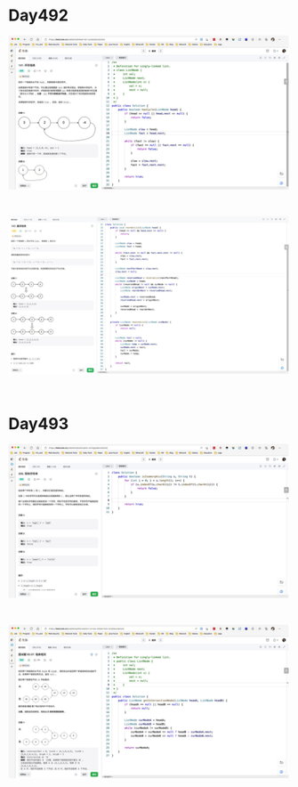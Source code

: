 # Day492

![day492-01](assets/day492-01.png)

&nbsp;

![day492-02](assets/day492-02.png)

&nbsp;

# Day493

![day493-01](assets/day493-01.png)

&nbsp;

![day493-02](assets/day493-02.png)
